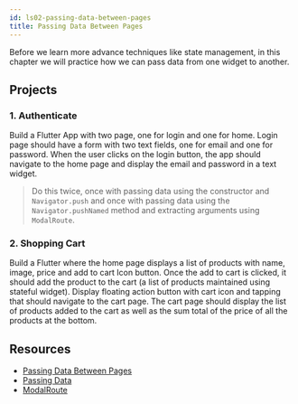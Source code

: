 ```yaml
---
id: ls02-passing-data-between-pages
title: Passing Data Between Pages
---
```


Before we learn more advance techniques like state management, in this chapter we will practice how we can pass data from one widget to another.

## Projects

### 1. Authenticate

Build a Flutter App with two page, one for login and one for home. Login page should have a form with two text fields, one for email and one for password. When the user clicks on the login button, the app should navigate to the home page and display the email and password in a text widget.

> Do this twice, once with passing data using the constructor and `Navigator.push` and once with passing data using the `Navigator.pushNamed` method and extracting arguments using `ModalRoute`.

### 2. Shopping Cart

Build a Flutter where the home page displays a list of products with name, image, price and add to cart Icon button. Once the add to cart is clicked, it should add the product to the cart (a list of products maintained using stateful widget). Display floating action button with cart icon and tapping that should navigate to the cart page. The cart page should display the list of products added to the cart as well as the sum total of the price of all the products at the bottom.

## Resources

- [Passing Data Between Pages](https://flutter.dev/docs/cookbook/navigation/passing-data)
- [Passing Data](https://flutter.dev/docs/cookbook/navigation/navigate-with-arguments)
- [ModalRoute](https://api.flutter.dev/flutter/widgets/ModalRoute-class.html)
